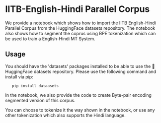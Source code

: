 # IITB-English-Hindi Parallel Corpus 

We provide a notebook which shows how to import the IITB English-Hindi Parallel Corpus from the HuggingFace datasets repository. The notebook also shows how to segment the coprus using BPE tokenization which can be used to train a English-Hindi MT System.
## Usage

You should have the 'datasets' packages installed to be able to use the :rocket: HuggingFace datasets repository. Please use the following command and install via pip:

```code
   pip install dataasets
```
In the notebook, we also provide the code to create Byte-pair encoding segmented version of this corpus.

You can choose to tokenize it the way shown in the notebook, or use any other tokenization which also supports the Hindi language.